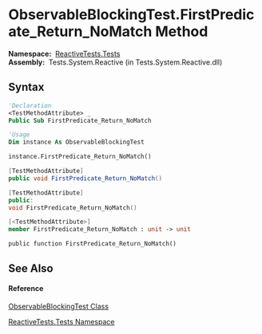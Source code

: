 # ObservableBlockingTest.FirstPredicate\_Return\_NoMatch Method

**Namespace:**  [ReactiveTests.Tests](ReactiveTests.Tests\ReactiveTests.Tests.md)  
**Assembly:**  Tests.System.Reactive (in Tests.System.Reactive.dll)

## Syntax

```vb
'Declaration
<TestMethodAttribute> _
Public Sub FirstPredicate_Return_NoMatch
```

```vb
'Usage
Dim instance As ObservableBlockingTest

instance.FirstPredicate_Return_NoMatch()
```

```csharp
[TestMethodAttribute]
public void FirstPredicate_Return_NoMatch()
```

```c++
[TestMethodAttribute]
public:
void FirstPredicate_Return_NoMatch()
```

```fsharp
[<TestMethodAttribute>]
member FirstPredicate_Return_NoMatch : unit -> unit 
```

```jscript
public function FirstPredicate_Return_NoMatch()
```

## See Also

#### Reference

[ObservableBlockingTest Class](ObservableBlockingTest\ObservableBlockingTest.md)

[ReactiveTests.Tests Namespace](ReactiveTests.Tests\ReactiveTests.Tests.md)




